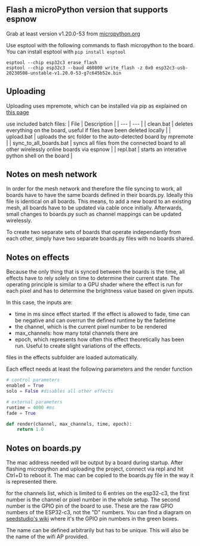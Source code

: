 


## Flash a microPython version that supports espnow

Grab at least version v1.20.0-53 from [micropython.org](https://micropython.org/download/esp32c3/)

Use esptool with the following commands to flash micropython to the board. You can install esptool with `pip install esptool`

```
esptool --chip esp32c3 erase_flash
esptool --chip esp32c3 --baud 460800 write_flash -z 0x0 esp32c3-usb-20230508-unstable-v1.20.0-53-g7c645b52e.bin
```


## Uploading

Uploading uses mpremote, which can be installed via pip as explained on [this page](https://docs.micropython.org/en/latest/reference/mpremote.html)

use included batch files:
| File | Description |
| --- | --- |
| clean.bat | deletes everything on the board, useful if files have been deleted locally | 
| upload.bat | uploads the src folder to the auto-detected board by mpremote | 
| sync_to_all_boards.bat | syncs all files from the connected board to all other wirelessly online boards via espnow | 
| repl.bat | starts an interative python shell on the board | 

## Notes on mesh network

In order for the mesh network and therefore the file syncing to work, all boards have to have the same boards defined in their boards.py. Ideally this file is identical on all boards. This means, to add a new board to an existing mesh, all boards have to be updated via cable once initially. Afterwards, small changes to boards.py such as channel mappings can be updated wirelessly.

To create two separate sets of boards that operate independantly from each other, simply have two separate boards.py files with no boards shared.

## Notes on effects

Because the only thing that is synced between the boards is the time, all effects have to rely solely on time to determine their current state. The operating principle is similar to a GPU shader where the effect is run for each pixel and has to determine the brightness value based on given inputs.

In this case, the inputs are:
- time in ms since effect started. If the effect is allowed to fade, time can be negative and can overrun the defined runtime by the fadetime
- the channel, which is the current pixel number to be rendered
- max_channels: how many total channels there are
- epoch, which represents how often this effect theoretically has been run. Useful to create slight variations of the effects.

files in the effects subfolder are loaded automatically.

Each effect needs at least the following parameters and the render function
```python
# control parameters
enabled = True
solo = False #disables all other effects

# external parameters
runtime = 4000 #ms
fade = True

def render(channel, max_channels, time, epoch):
    return 1.0
```

## Notes on boards.py

The mac address needed will be output by a board during startup. After flashing micropython and uploading the project, connect via repl and hit Ctrl+D to reboot it. The mac can be copied to the boards.py file in the way it is represented there.

for the channels list, which is limited to 6 entries on the esp32-c3, the first number is the channel or pixel number in the whole setup. The second number is the GPIO pin of the board to use. These are the raw GPIO numbers of the ESP32-c3, not the "D" numbers. You can find a diagram on [seedstudio's wiki](https://wiki.seeedstudio.com/XIAO_ESP32C3_Getting_Started/#pinout-diagram) where it's the GPIO pin numbers in the green boxes.

The name can be defined arbitrarily but has to be unique. This will also be the name of the wifi AP provided.